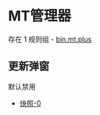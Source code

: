 # MT管理器

存在 1 规则组 - [bin.mt.plus](/src/apps/bin.mt.plus.ts)

## 更新弹窗

默认禁用

- [快照-0](https://i.gkd.li/import/12908784)
